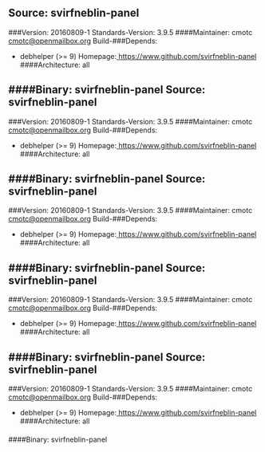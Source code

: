 Source: svirfneblin-panel 
------------- 

###Version: 20160809-1
Standards-Version: 3.9.5
####Maintainer: cmotc <cmotc@openmailbox.org>
Build-###Depends:
  * debhelper (>= 9)
Homepage:[ https://www.github.com/svirfneblin-panel ](https://www.github.com/svirfneblin-panel)
####Architecture: all
####
####Binary: svirfneblin-panel
Source: svirfneblin-panel 
------------- 

###Version: 20160809-1
Standards-Version: 3.9.5
####Maintainer: cmotc <cmotc@openmailbox.org>
Build-###Depends:
  * debhelper (>= 9)
Homepage:[ https://www.github.com/svirfneblin-panel ](https://www.github.com/svirfneblin-panel)
####Architecture: all
####
####Binary: svirfneblin-panel
Source: svirfneblin-panel 
------------- 

###Version: 20160809-1
Standards-Version: 3.9.5
####Maintainer: cmotc <cmotc@openmailbox.org>
Build-###Depends:
  * debhelper (>= 9)
Homepage:[ https://www.github.com/svirfneblin-panel ](https://www.github.com/svirfneblin-panel)
####Architecture: all
####
####Binary: svirfneblin-panel
Source: svirfneblin-panel 
------------- 

###Version: 20160809-1
Standards-Version: 3.9.5
####Maintainer: cmotc <cmotc@openmailbox.org>
Build-###Depends:
  * debhelper (>= 9)
Homepage:[ https://www.github.com/svirfneblin-panel ](https://www.github.com/svirfneblin-panel)
####Architecture: all
####
####Binary: svirfneblin-panel
Source: svirfneblin-panel 
------------- 

###Version: 20160809-1
Standards-Version: 3.9.5
####Maintainer: cmotc <cmotc@openmailbox.org>
Build-###Depends:
  * debhelper (>= 9)
Homepage:[ https://www.github.com/svirfneblin-panel ](https://www.github.com/svirfneblin-panel)
####Architecture: all
####
####Binary: svirfneblin-panel
